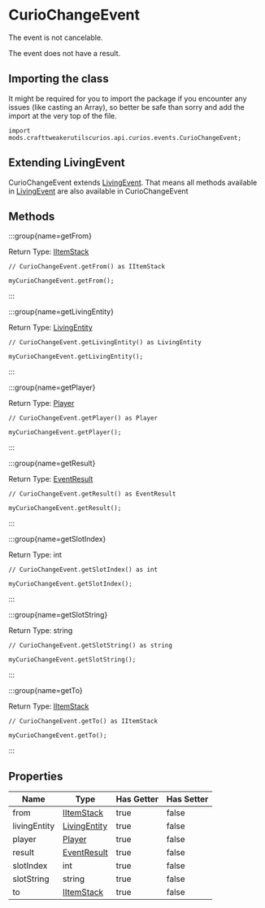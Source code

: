 # CurioChangeEvent

The event is not cancelable.

The event does not have a result.

## Importing the class

It might be required for you to import the package if you encounter any issues (like casting an Array), so better be safe than sorry and add the import at the very top of the file.
```zenscript
import mods.crafttweakerutilscurios.api.curios.events.CurioChangeEvent;
```


## Extending LivingEvent

CurioChangeEvent extends [LivingEvent](/forge/api/event/entity/LivingEvent). That means all methods available in [LivingEvent](/forge/api/event/entity/LivingEvent) are also available in CurioChangeEvent

## Methods

:::group{name=getFrom}

Return Type: [IItemStack](/vanilla/api/item/IItemStack)

```zenscript
// CurioChangeEvent.getFrom() as IItemStack

myCurioChangeEvent.getFrom();
```

:::

:::group{name=getLivingEntity}

Return Type: [LivingEntity](/vanilla/api/entity/LivingEntity)

```zenscript
// CurioChangeEvent.getLivingEntity() as LivingEntity

myCurioChangeEvent.getLivingEntity();
```

:::

:::group{name=getPlayer}

Return Type: [Player](/mods/sixikutils/curios/player/Player)

```zenscript
// CurioChangeEvent.getPlayer() as Player

myCurioChangeEvent.getPlayer();
```

:::

:::group{name=getResult}

Return Type: [EventResult](/forge/api/event/EventResult)

```zenscript
// CurioChangeEvent.getResult() as EventResult

myCurioChangeEvent.getResult();
```

:::

:::group{name=getSlotIndex}

Return Type: int

```zenscript
// CurioChangeEvent.getSlotIndex() as int

myCurioChangeEvent.getSlotIndex();
```

:::

:::group{name=getSlotString}

Return Type: string

```zenscript
// CurioChangeEvent.getSlotString() as string

myCurioChangeEvent.getSlotString();
```

:::

:::group{name=getTo}

Return Type: [IItemStack](/vanilla/api/item/IItemStack)

```zenscript
// CurioChangeEvent.getTo() as IItemStack

myCurioChangeEvent.getTo();
```

:::


## Properties

|     Name     |                       Type                       | Has Getter | Has Setter |
|--------------|--------------------------------------------------|------------|------------|
| from         | [IItemStack](/vanilla/api/item/IItemStack)       | true       | false      |
| livingEntity | [LivingEntity](/vanilla/api/entity/LivingEntity) | true       | false      |
| player       | [Player](/mods/sixikutils/curios/player/Player)  | true       | false      |
| result       | [EventResult](/forge/api/event/EventResult)      | true       | false      |
| slotIndex    | int                                              | true       | false      |
| slotString   | string                                           | true       | false      |
| to           | [IItemStack](/vanilla/api/item/IItemStack)       | true       | false      |

